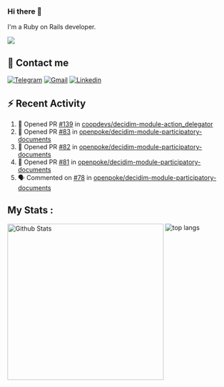 ### Hi there 👋

I'm a Ruby on Rails developer.

<img src="https://komarev.com/ghpvc/?username=antopalidi&color=blueviolet">

## 📩 Contact me 
[![Telegram](https://img.shields.io/badge/Telegram-2CA5E0?style=for-the-badge&logo=telegram&logoColor=white)](https://t.me/anna_top)
[![Gmail](https://img.shields.io/badge/email-D14836?style=for-the-badge&logo=gmail&logoColor=white)](mailto:topalidisanna@gmail.com)
[![Linkedin](https://img.shields.io/badge/LinkedIn-0077B5?style=for-the-badge&logo=linkedin&logoColor=white)](https://www.linkedin.com/in/topalidi/)
<!-- [![Codewars](https://img.shields.io/badge/Codewars-B1361E?style=for-the-badge&logo=Codewars&logoColor=white)](https://www.codewars.com/users/antopalidi) -->

## :zap: Recent Activity

<!--START_SECTION:activity-->
1. 💪 Opened PR [#139](https://github.com/coopdevs/decidim-module-action_delegator/pull/139) in [coopdevs/decidim-module-action_delegator](https://github.com/coopdevs/decidim-module-action_delegator)
2. 💪 Opened PR [#83](https://github.com/openpoke/decidim-module-participatory-documents/pull/83) in [openpoke/decidim-module-participatory-documents](https://github.com/openpoke/decidim-module-participatory-documents)
3. 💪 Opened PR [#82](https://github.com/openpoke/decidim-module-participatory-documents/pull/82) in [openpoke/decidim-module-participatory-documents](https://github.com/openpoke/decidim-module-participatory-documents)
4. 💪 Opened PR [#81](https://github.com/openpoke/decidim-module-participatory-documents/pull/81) in [openpoke/decidim-module-participatory-documents](https://github.com/openpoke/decidim-module-participatory-documents)
5. 🗣 Commented on [#78](https://github.com/openpoke/decidim-module-participatory-documents/issues/78) in [openpoke/decidim-module-participatory-documents](https://github.com/openpoke/decidim-module-participatory-documents)
<!--END_SECTION:activity-->

## My Stats :
<!--
<img alt="activity" src="https://streak-stats.demolab.com?user=antopalidi" />
-->
<div>
<img align="top" width="350px" alt="Github Stats" src="https://github-readme-stats-1-brown.vercel.app/api?username=antopalidi&count_private=true&show_icons=true&hide_border=true" />
<img align="top" alt="top langs" src="https://github-readme-stats-1-brown.vercel.app/api/top-langs/?username=antopalidi&layout=compact" />
 </div>
<!--
#### [My CV](https://antopalidi.github.io/my_cv/)
-->

<!--
**antopalidi/antopalidi** is a ✨ _special_ ✨ repository because its `README.md` (this file) appears on your GitHub profile.
-->
